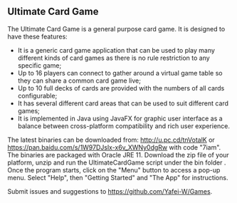 ## Ultimate Card Game

The Ultimate Card Game is a general purpose card game.  It is designed to have these features:

- It is a generic card game application that can be used to play many different kinds of card games as there is no rule restriction to any specific game;
- Up to 16 players can connect to gather around a virtual game table so they can share a common card game live;
- Up to 10 full decks of cards are provided with the numbers of all cards configurable;
- It has several different card areas that can be used to suit different card games;
- It is implemented in Java using JavaFX for graphic user interface as a balance between cross-platform compatibility and rich user experience.

The latest binaries can be downloaded from: http://u.pc.cd/tnVotalK or https://pan.baidu.com/s/1W97DJslx-x6v_XWNy0dgRw with code "7iam".  The binaries are packaged with Oracle JRE 11. Download the zip file of your platform, unzip and run the UltimateCardGame script under the bin folder . Once the program starts, click on the "Menu" button to access a pop-up menu. Select "Help", then "Getting Started" and "The App" for instructions. 

Submit issues and suggestions to https://github.com/Yafei-W/Games.
